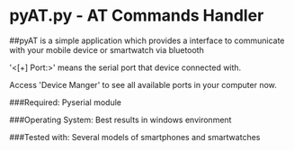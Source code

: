 # pyAT.py - AT Commands Handler
##pyAT is a simple application which provides a interface to communicate with your mobile device or smartwatch via bluetooth

'<[+] Port:>' means the serial port that device connected with.

Access 'Device Manger' to see all available ports in your computer now.

###Required:
   Pyserial module

###Operating System:
   Best results in windows environment 

###Tested with: 
Several models of smartphones and smartwatches
